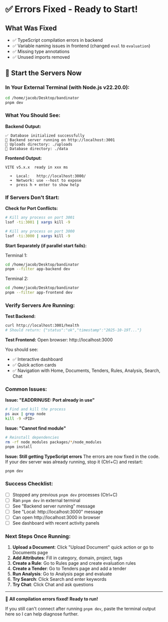 # ✅ Errors Fixed - Ready to Start!

## What Was Fixed

- ✅ TypeScript compilation errors in backend
- ✅ Variable naming issues in frontend (changed `eval` to `evaluation`)
- ✅ Missing type annotations
- ✅ Unused imports removed

## 🚀 Start the Servers Now

### In Your External Terminal (with Node.js v22.20.0):

```bash
cd /home/jacob/Desktop/bandinator
pnpm dev
```

### What You Should See:

**Backend Output:**

```
✅ Database initialized successfully
🚀 Backend server running on http://localhost:3001
📁 Uploads directory: ./uploads
💾 Database directory: ./data
```

**Frontend Output:**

```
VITE v5.x.x  ready in xxx ms

  ➜  Local:   http://localhost:3000/
  ➜  Network: use --host to expose
  ➜  press h + enter to show help
```

### If Servers Don't Start:

**Check for Port Conflicts:**

```bash
# Kill any process on port 3001
lsof -ti:3001 | xargs kill -9

# Kill any process on port 3000
lsof -ti:3000 | xargs kill -9
```

**Start Separately (if parallel start fails):**

Terminal 1:

```bash
cd /home/jacob/Desktop/bandinator
pnpm --filter app-backend dev
```

Terminal 2:

```bash
cd /home/jacob/Desktop/bandinator
pnpm --filter app-frontend dev
```

### Verify Servers Are Running:

**Test Backend:**

```bash
curl http://localhost:3001/health
# Should return: {"status":"ok","timestamp":"2025-10-19T..."}
```

**Test Frontend:**
Open browser: http://localhost:3000

You should see:

- ✅ Interactive dashboard
- ✅ Quick action cards
- ✅ Navigation with Home, Documents, Tenders, Rules, Analysis, Search, Chat

### Common Issues:

**Issue: "EADDRINUSE: Port already in use"**

```bash
# Find and kill the process
ps aux | grep node
kill -9 <PID>
```

**Issue: "Cannot find module"**

```bash
# Reinstall dependencies
rm -rf node_modules packages/*/node_modules
pnpm install
```

**Issue: Still getting TypeScript errors**
The errors are now fixed in the code. If your dev server was already running, stop it (Ctrl+C) and restart:

```bash
pnpm dev
```

### Success Checklist:

- [ ] Stopped any previous `pnpm dev` processes (Ctrl+C)
- [ ] Ran `pnpm dev` in external terminal
- [ ] See "Backend server running" message
- [ ] See "Local: http://localhost:3000" message
- [ ] Can open http://localhost:3000 in browser
- [ ] See dashboard with recent activity panels

### Next Steps Once Running:

1. **Upload a Document**: Click "Upload Document" quick action or go to Documents page
2. **Add Attributes**: Fill in category, domain, project, tags
3. **Create a Rule**: Go to Rules page and create evaluation rules
4. **Create a Tender**: Go to Tenders page and add a tender
5. **Run Analysis**: Go to Analysis page and evaluate
6. **Try Search**: Click Search and enter keywords
7. **Try Chat**: Click Chat and ask questions

---

🎉 **All compilation errors fixed! Ready to run!**

If you still can't connect after running `pnpm dev`, paste the terminal output here so I can help diagnose further.
